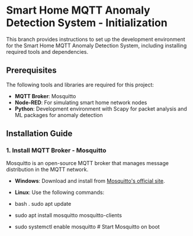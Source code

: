 # Smart Home MQTT Anomaly Detection System - Initialization

This branch provides instructions to set up the development environment for the Smart Home MQTT Anomaly Detection System, including installing required tools and dependencies.

## Prerequisites

The following tools and libraries are required for this project:

- **MQTT Broker**: Mosquitto
- **Node-RED**: For simulating smart home network nodes
- **Python**: Development environment with Scapy for packet analysis and ML packages for anomaly detection

## Installation Guide

### 1. Install MQTT Broker - Mosquitto

Mosquitto is an open-source MQTT broker that manages message distribution in the MQTT network.

- **Windows**: Download and install from [Mosquitto's official site](https://mosquitto.org/download/).
- **Linux**: Use the following commands:

- bash
. sudo apt update
- sudo apt install mosquitto mosquitto-clients
- sudo systemctl enable mosquitto # Start Mosquitto on boot
